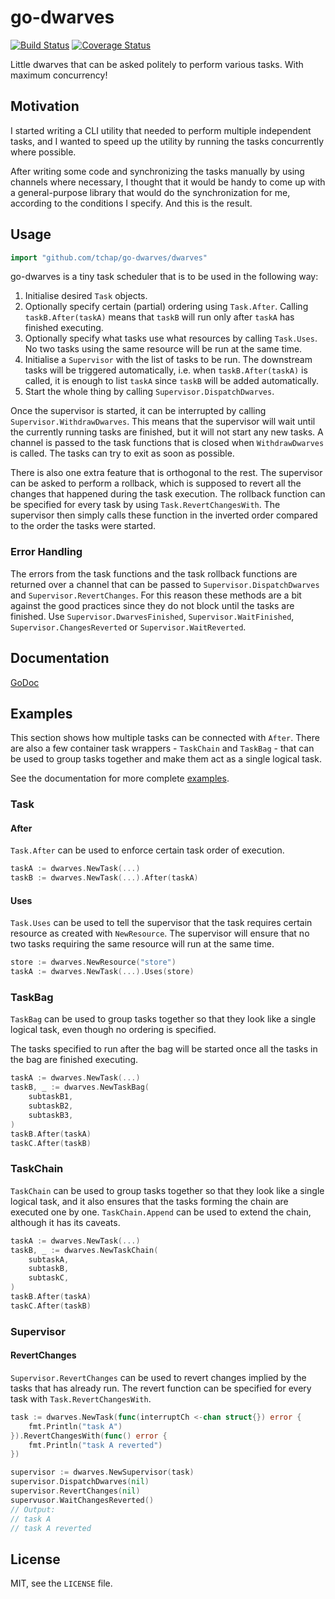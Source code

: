 # go-dwarves #

[![Build
Status](https://drone.io/github.com/tchap/go-dwarves/status.png)](https://drone.io/github.com/tchap/go-dwarves/latest)
[![Coverage
Status](https://coveralls.io/repos/tchap/go-dwarves/badge.png?branch=master)](https://coveralls.io/r/tchap/go-dwarves?branch=master)

Little dwarves that can be asked politely to perform various tasks.
With maximum concurrency!

## Motivation ##

I started writing a CLI utility that needed to perform multiple independent
tasks, and I wanted to speed up the utility by running the tasks concurrently
where possible.

After writing some code and synchronizing the tasks manually by using
channels where necessary, I thought that it would be handy to come up with a
general-purpose library that would do the synchronization for me, according to
the conditions I specify. And this is the result.

## Usage ##

```go
import "github.com/tchap/go-dwarves/dwarves"
```

go-dwarves is a tiny task scheduler that is to be used in the following way:

1. Initialise desired `Task` objects.
2. Optionally specify certain (partial) ordering using `Task.After`. Calling
   `taskB.After(taskA)` means that `taskB` will run only after `taskA` has
   finished executing.
3. Optionally specify what tasks use what resources by calling `Task.Uses`.
   No two tasks using the same resource will be run at the same time.
4. Initialise a `Supervisor` with the list of tasks to be run. The downstream
   tasks will be triggered automatically, i.e. when `taskB.After(taskA)` is
   called, it is enough to list `taskA` since `taskB` will be added
   automatically.
5. Start the whole thing by calling `Supervisor.DispatchDwarves`.

Once the supervisor is started, it can be interrupted by calling
`Supervisor.WithdrawDwarves`. This means that the supervisor will wait until the
currently running tasks are finished, but it will not start any new tasks. A
channel is passed to the task functions that is closed when `WithdrawDwarves` is
called. The tasks can try to exit as soon as possible.

There is also one extra feature that is orthogonal to the rest. The supervisor
can be asked to perform a rollback, which is supposed to revert all
the changes that happened during the task execution. The rollback function can
be specified for every task by using `Task.RevertChangesWith`. The supervisor
then simply calls these function in the inverted order compared to the order the
tasks were started.

### Error Handling ###

The errors from the task functions and the task rollback functions are returned
over a channel that can be passed to `Supervisor.DispatchDwarves` and
`Supervisor.RevertChanges`. For this reason these methods are a bit against the
good practices since they do not block until the tasks are finished. Use
`Supervisor.DwarvesFinished`, `Supervisor.WaitFinished`,
`Supervisor.ChangesReverted` or `Supervisor.WaitReverted`.

## Documentation ###

[GoDoc](http://godoc.org/github.com/tchap/go-dwarves/dwarves)

## Examples ##

This section shows how multiple tasks can be connected with `After`. There are
also a few container task wrappers - `TaskChain` and `TaskBag` - that can be
used to group tasks together and make them act as a single logical task.

See the documentation for more complete
[examples](http://godoc.org/github.com/tchap/go-dwarves/dwarves#pkg-examples).

### Task ###

#### After ####

`Task.After` can be used to enforce certain task order of execution.

```go
taskA := dwarves.NewTask(...)
taskB := dwarves.NewTask(...).After(taskA)
```

#### Uses ####

`Task.Uses` can be used to tell the supervisor that the task requires certain
resource as created with `NewResource`. The supervisor will ensure that no two
tasks requiring the same resource will run at the same time.

```go
store := dwarves.NewResource("store")
taskA := dwarves.NewTask(...).Uses(store)
```

### TaskBag ###

`TaskBag` can be used to group tasks together so that they look like a single
logical task, even though no ordering is specified.

The tasks specified to run after the bag will be started once all the tasks in
the bag are finished executing.

```go
taskA := dwarves.NewTask(...)
taskB, _ := dwarves.NewTaskBag(
    subtaskB1,
	subtaskB2,
	subtaskB3,
)
taskB.After(taskA)
taskC.After(taskB)
```

### TaskChain ###

`TaskChain` can be used to group tasks together so that they look like a single
logical task, and it also ensures that the tasks forming the chain are executed
one by one. `TaskChain.Append` can be used to extend the chain, although it has
its caveats.

```go
taskA := dwarves.NewTask(...)
taskB, _ := dwarves.NewTaskChain(
    subtaskA,
    subtaskB,
    subtaskC,
)
taskB.After(taskA)
taskC.After(taskB)
```

### Supervisor ###

#### RevertChanges ####

`Supervisor.RevertChanges` can be used to revert changes implied by the tasks
that has already run. The revert function can be specified for every task with
`Task.RevertChangesWith`.

```go
task := dwarves.NewTask(func(interruptCh <-chan struct{}) error {
    fmt.Println("task A")
}).RevertChangesWith(func() error {
    fmt.Println("task A reverted")
})

supervisor := dwarves.NewSupervisor(task)
supervisor.DispatchDwarves(nil)
supervisor.RevertChanges(nil)
supervusor.WaitChangesReverted()
// Output:
// task A
// task A reverted
```

## License ##

MIT, see the `LICENSE` file.
